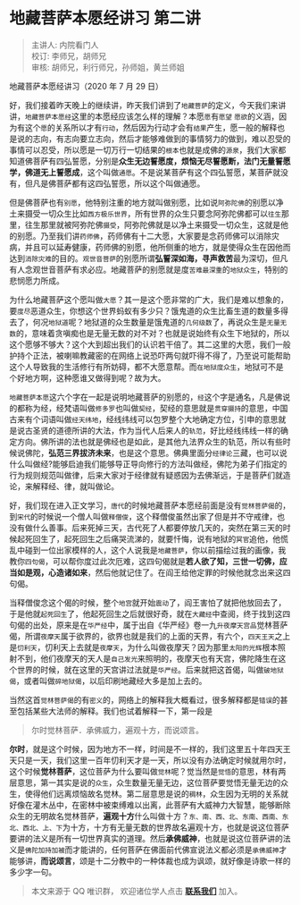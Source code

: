 # 地藏菩萨本愿经讲习 第二讲

> 主讲人: 内院看门人 <br />
> 校订: 李师兄，胡师兄 <br />
> 审核: 胡师兄，利行师兄，孙师姐，黄兰师姐 <br />

地藏菩萨本愿经讲习（2020 年 7 月 29 日）

好，我们接着昨天晚上的继续讲，昨天我们讲到了`地藏菩萨`的定义，今天我们来讲讲，`地藏菩萨本愿经`这里的本愿经应该怎么样的理解？本愿`愿`有`愿望` `愿欲`的义涵，因为有这个`愿`的关系所以才有`行动`，然后因为行动才会有`结果`产生，愿一般的解释也是说的志向，有志向要立志向，然后才能够难做到的事情努力的做到，难以忍受的事情可以忍受，所以愿是一切万行一切结果的`根本`也就是成佛的`源泉`，我们大家都知道佛菩萨有四弘誓愿，分别是**众生无边誓愿度，烦恼无尽誓愿断，法门无量誓愿学，佛道无上誓愿成**，这个叫做`通愿`。不是说某菩萨有这个四弘誓愿，某菩萨就没有，但凡是佛菩萨都有这四弘誓愿，所以这个叫做通愿。

但是佛菩萨也有`别愿`，他特别注重的地方就叫做别愿，比如说`阿弥陀佛`的别愿以净土来摄受一切众生比如`西方极乐世界`，所有世界的众生只要念阿弥陀佛都可以`往生`那里，往生那里就被阿弥陀佛`摄受`，阿弥陀佛就是以净土来摄受一切众生，这就是他的别愿。乃至我们讲`药师佛`，药师佛有十二大愿，大家要是念药师佛可以消除灾病，并且可以延寿健康，药师佛的别愿，他所侧重的地方，就是使得众生在因他而达到`消除灾难`的目的。`观世音菩萨`的别愿所谓**弘誓深如海，寻声救苦**最为深切，但凡有人念观世音菩萨有求必应。地藏菩萨的别愿就是度`苦难最深重`的`地狱众生`，特别的悲悯愿力所成。

为什么地藏菩萨这个愿叫做`大愿`？其一是这个愿非常的广大，我们是难以想象的，要`度尽`恶道众生，你想这个世界蚂蚁有多少只？饿鬼道的众生比畜生道的数量多得去了，何况`地狱道`呢？地狱道的众生数量是饿鬼道的`几何级数`了，再说众生是`无量无数`的，意味着贪嗔痴也是无量无数的对不对？也就是说始终有众生下地狱的，所以这个愿够不够大？这个大到超出我们的认识若干倍了。其二这里的大愿，我们一般护持个正法，被喇嘛教藏密的在网络上说恐吓两句就吓得不得了，乃至说可能帮助这个人导致我的生活修行有所妨碍，都不大愿意帮。而`在地狱度众生`，地狱可不是个好地方啊，这种愿谁又做得到呢？故为大。

`地藏菩萨本愿`这六个字在一起是说明地藏菩萨的别愿的，`经`这个字是通名，凡是佛说的都称为经，经梵语叫做`修多罗`也叫做`契经`，契经的意思就是`贯穿摄持`的意思，中国古来有个词语叫做`经天纬地`，经线纬线可以包罗整个大地确定方位，引申的意思就是说古圣贤的道德所讲的大法，作为当代人后来人的`轨范`，好比经线纬线一样的确定方向。佛所讲的法也就是佛经也是如此，是其他九法界众生的轨范，所以有些时候说佛陀，**弘范三界拔济未来**，也是这个意思。佛典里面分`经律论`三藏，也可以说什么叫做经?能够启迪我们能够导正导向修行的方法叫做经，佛陀为弟子们指定的行为规则规范叫做律，后来大家对于经律就有疑惑因为去佛渐远，于是菩萨们就造论，来解释经、律，就叫做论。

好，我们现在进入正文学习，`唐代`的时候地藏菩萨本愿经前面是没有`觉林菩萨偈`的，到`宋代`的时候说一个僧人叫做`释僧俊`，这个释僧俊虽然出家了但是并不守戒律，也没有做什么善事。后来死掉三天，古代死了人都要停放几天的，突然在第三天的时候起死回生了，起死回生之后痛哭流涕的，就要忏悔，说有地狱的`冥官`追他，他慌乱中碰到一位出家模样的人，这个人说我是`地藏菩萨`，你以前描绘过我的画像，我教你`四句偈`，可以帮你度过此次厄难，这四句偈就是**若人欲了知，三世一切佛，应当如是观，心造诸如来**，然后他就记住了。在阎王给他定罪的时候他就念出来这四句偈。

当释僧俊念这个偈的时候，整个`地宫`就开始`震动`了，阎王害怕了就把他放回去了，于是他就`起死回生`了，他起死回生之后就很好奇，就在`大藏经`中查阅，终于找到这四句偈的出处，原来是在`华严经`中，属于出自《华严经》卷一九`升夜摩天宫品`觉林菩萨偈，所谓`夜摩天`属于欲界的，欲界也就是我们的上面的天界，有六个，`四天王天`之上是`忉利天`，忉利天上去就是`夜摩天`，为什么叫做夜摩天？因为那里`太阳的光辉`根本照射不到，他们夜摩天的天人是`自己发光`来照明的，夜摩天也有天宫，佛陀降生在这个世界的时候，就在这里的天宫讲过法就是`华严经`。后来就把这首偈，叫做`破地狱偈`，或者叫做`碎地狱偈`，以后印刷地藏经大多是加上去的。

当然这首`觉林菩萨偈`的有`密义`的，网络上的解释我大概看过，很多解释都是`错误`的甚至包括某些大法师的解释。我们也试着解释一下，第一段是

> 尔时觉林菩萨．承佛威力，遍观十方，而说颂言。

**尔时**，就是这个时候，因为地方不一样，时间是不一样的，我们这里五十年四天王天只是一天，我们这里一百年忉利天才是一天，所以没有办法确定时候就用尔时，这个时候**觉林菩萨**，这位菩萨为什么要叫做`觉林`呢？觉当然是`觉悟`的意思，林有两层意思，第一其实是说的`众生`，众生数量无量无边，这位菩萨要觉悟无量无边的众生，使得他们远离烦恼故名觉林。第二层意思是说的`稠林`，众生因为无明的关系就好像在灌木丛中，在密林中被束缚难以出离，此菩萨有大威神力大智慧，能够断除众生的无明故名觉林菩萨，**遍观十方**什么叫做十方？`东、南、西、北、东南、西南、东北、西北、上、下`为十方，十方有无量无数的世界故名遍观十方，也就是说这位菩萨要讲的法义是所有一切世界真实的道理。然后**承佛威神**，也就是说这位菩萨讲的法义是`佛陀加持加被`而才能讲的，任何菩萨在佛面前代佛宣说法义都必须是`承佛威神`才能够讲，**而说颂言**，颂是十二分教中的一种体裁也成为讽颂，就好像是诗歌一样的多少字一句。

> 本文来源于 QQ 唯识群， 欢迎诸位学人点击 **[联系我们](https://mp.weixin.qq.com/s/lZCfWjmLjgNR165Tx4_bCQ)** 加入。
